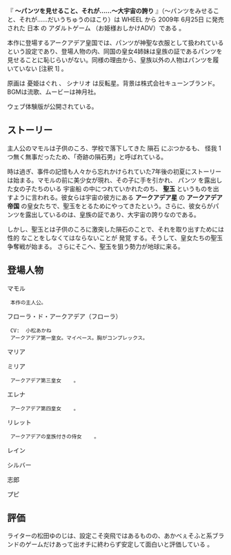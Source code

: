 『 **～パンツを見せること、それが......～大宇宙の誇り** 』（〜パンツをみせること、それが......だいうちゅうのほこり）は  WHEEL
から  2009年  6月25日  に発売された  日本  の  アダルトゲーム  （お姫様おしかけADV）である    。

本作に登場するアークアデア皇国では、パンツが神聖な衣服として扱われているという設定であり、登場人物の内、同国の皇女4姉妹は皇族の証であるパンツを見せることに恥じらいがない。同様の理由から、皇族以外の人物はパンツを履いていない
[注釈 1]  。

原画は  憂姫はぐれ  、  シナリオ  は反転星。背景は株式会社キューンブランド。BGMは流歌、ムービーは神月社。

ウェブ体験版が公開されている。

##  ストーリー  

主人公のマモルは子供のころ、学校で落下してきた  隕石  にぶつかるも、  怪我  1つ無く無事だったため、「奇跡の隕石男」と呼ばれている。

時は過ぎ、事件の記憶も人々から忘れかけられていた7年後の初夏にストーリーは始まる。マモルの前に美少女が現れ、その子に手を引かれ、  パンツ
を露出した女の子たちのいる  宇宙船  の中につれていかれたのち、 **聖玉** というものを出すように言われる。彼女らは宇宙の彼方にある
**アークアデア星** の **アークアデア帝国**
の皇女たちで、聖玉をとるためにやってきたという。さらに、彼女らがパンツを露出しているのは、皇族の証であり、大宇宙の誇りなのである。

しかし、聖玉とは子供のころに激突した隕石のことで、それを取り出すためには  性的  なことをしなくてはならないことが  発覚
する。そうして、皇女たちの聖玉争奪戦が始まる。 さらにそこへ、聖玉を狙う勢力が地球に来る。

##  登場人物  

マモル

     本作の主人公。 
フローラ・ド・アークアデア（フローラ）

     CV:  小松あかね 
     アークアデア第一皇女。マイペース。胸がコンプレックス。 
マリア

ミリア

     アークアデア第三皇女    。 
エレナ

     アークアデア第四皇女    。 
リレット

     アークアデアの皇族付きの侍女    。 
レイン

シルバー

志郎

プピ

##  評価  

ライターの松田ゆのじは、設定こそ突飛ではあるものの、あかべぇそふと系ブランドのゲームだけあって出オチに終わらず安定して面白いと評価している    。

